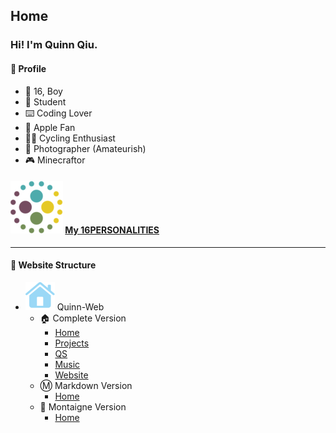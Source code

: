 <base href="/markdown/">
<link rel="icon" href="favicon.ico">

<link rel="stylesheet" type="text/css" href="/css/page.css">
<link rel="stylesheet" type="text/css" href="/css/text.css">

<title>Home | Quinn-Web</title>

## Home

### Hi! I'm Quinn Qiu.

#### 🤣 Profile

- 👨 16, Boy
- 🏫 Student
- ⌨️ Coding Lover
- 📱 Apple Fan
- 🚴‍♂️ Cycling Enthusiast
- 🌅 Photographer (Amateurish)
- 🎮 Minecraftor

#### ![](/images/logos/16personalities.png) [My 16PERSONALITIES](personality.html)

---

#### 📑 Website Structure

- ![](/images/svgs/secondary/house.fill.svg) Quinn-Web
  - 🏠 Complete Version
    - [Home](/)
    - [Projects](/projects/)
    - [QS](/qs/)
    - [Music](/music/)
    - [Website](/website/)
  - Ⓜ️ Markdown Version
    - [Home](/markdown/)
  - 📝 Montaigne Version
    - [Home](https://quinn0823.montaigne.io/)
